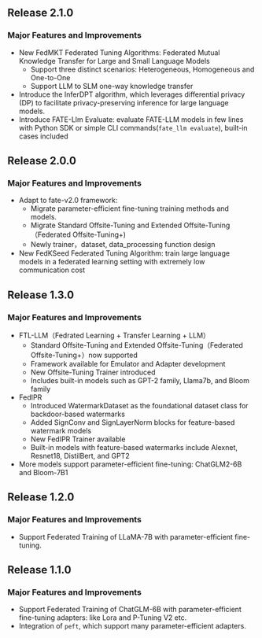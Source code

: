 ## Release 2.1.0
### Major Features and Improvements
* New FedMKT Federated Tuning Algorithms: Federated Mutual Knowledge Transfer for Large and Small Language Models
  * Support three distinct scenarios: Heterogeneous, Homogeneous and One-to-One
  * Support LLM to SLM one-way knowledge transfer
* Introduce the InferDPT algorithm, which leverages differential privacy (DP) to facilitate privacy-preserving inference for large language models.
* Introduce FATE-Llm Evaluate: evaluate FATE-LLM models in few lines with Python SDK or simple CLI commands(`fate_llm evaluate`), built-in cases included


## Release 2.0.0
### Major Features and Improvements
* Adapt to fate-v2.0 framework:
  * Migrate parameter-efficient fine-tuning training methods and models. 
  * Migrate Standard Offsite-Tuning and Extended Offsite-Tuning（Federated Offsite-Tuning+)
  * Newly trainer，dataset, data_processing function design
* New FedKSeed Federated Tuning Algorithm: train large language models in a federated learning setting with extremely low communication cost

## Release 1.3.0
### Major Features and Improvements
* FTL-LLM（Fedrated Learning + Transfer Learning + LLM）
  * Standard Offsite-Tuning and Extended Offsite-Tuning（Federated Offsite-Tuning+）now supported
  * Framework available for Emulator and Adapter development
  * New Offsite-Tuning Trainer introduced
  * Includes built-in models such as GPT-2 family, Llama7b, and Bloom family
* FedIPR
  * Introduced WatermarkDataset as the foundational dataset class for backdoor-based watermarks
  * Added SignConv and SignLayerNorm blocks for feature-based watermark models
  * New FedIPR Trainer available
  * Built-in models with feature-based watermarks include Alexnet, Resnet18, DistilBert, and GPT2
* More models support parameter-efficient fine-tuning: ChatGLM2-6B and Bloom-7B1


## Release 1.2.0
### Major Features and Improvements
* Support Federated Training of LLaMA-7B with parameter-efficient fine-tuning.


## Release 1.1.0
### Major Features and Improvements
* Support Federated Training of ChatGLM-6B with parameter-efficient fine-tuning adapters: like Lora and P-Tuning V2 etc.
* Integration of `peft`, which support many parameter-efficient adapters.
